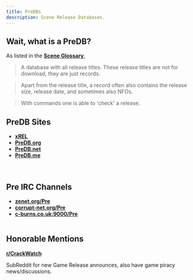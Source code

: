 ```yaml
---
title: PreDBs
description: Scene Release Databases.
---
```


## Wait, what is a PreDB?

As listed in the [**Scene Glossary**](/Scene-Glossary),

> A database with all release titles. These release titles are not for download, they are just records.

> Apart from the release title, a record often also contains the release size, release date, and sometimes also NFOs.

> With commands one is able to 'check' a release.

## PreDB Sites
- **[xREL](https://www.xrel.to/releases.html#)** 
- **[PreDB.org](https://www.predb.org/)**  
- **[PreDB.net](https://predb.net/)**  
- **[PreDB.me](https://predb.me/)**   
&nbsp;  
&nbsp;
## Pre IRC Channels  
- **[zenet.org/Pre](irc://irc.zenet.org/Pre)**
- **[corrupt-net.org/Pre](irc://irc.corrupt-net.org/Pre)**
- **[c-burns.co.uk:9000/Pre](irc://irc.c-burns.co.uk:9000/Pre)**
&nbsp;  
&nbsp;
## Honorable Mentions

**[r/CrackWatch](https://crackwatch.reddit.com/)**

SubReddit for new Game Release announces, also have game piracy news/discussions.
